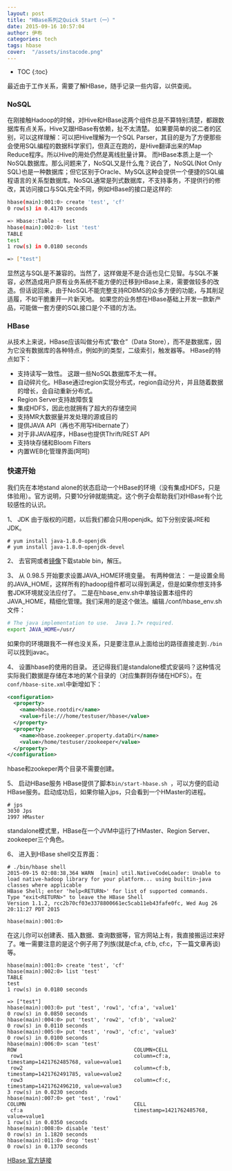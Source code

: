 ```yaml
---
layout: post
title: "HBase系列之Quick Start（一）"
date: 2015-09-16 10:57:04
author: 伊布
categories: tech
tags: hbase
cover:  "/assets/instacode.png"
---
```



* TOC
{:toc}

最近由于工作关系，需要了解HBase，随手记录一些内容，以供查阅。

### NoSQL
在刚接触Hadoop的时候，对Hive和HBase这两个组件总是不算特别清楚，都跟数据库有点关系，Hive又跟HBase有依赖，扯不太清楚。
如果要简单的说二者的区别，可以这样理解：可以把Hive理解为一个SQL Parser，其目的是为了方便那些会使用SQL编程的数据科学家们，但真正在跑的，是Hive翻译出来的Map Reduce程序。所以Hive的用处仍然是离线批量计算。
而HBase本质上是一个NoSQL数据库。那么问题来了，NoSQL又是什么鬼？说白了，NoSQL(Not Only SQL)也是一种数据库；但它区别于Oracle、MySQL这种会提供一个便捷的SQL编程语言的关系型数据库。NoSQL通常是列式数据库，不支持事务，不提供行的修改，其访问接口与SQL完全不同，例如HBase的接口是这样的:

```bash
hbase(main):001:0> create 'test', 'cf'
0 row(s) in 0.4170 seconds

=> Hbase::Table - test
hbase(main):002:0> list 'test'
TABLE
test
1 row(s) in 0.0180 seconds

=> ["test"]
```

显然这与SQL是不兼容的。当然了，这样做是不是合适也见仁见智。与SQL不兼容，必然造成用户原有业务系统不能方便的迁移到HBase上来，需要做较多的改造。但话说回来，由于NoSQL不能完整支持RDBMS的众多方便的功能，与其削足适履，不如干脆重开一片新天地。
如果您的业务想在HBase基础上开发一款新产品，可能做一套方便的SQL接口是个不错的方法。

### HBase
从技术上来说，HBase应该叫做分布式“数仓”（Data Store），而不是数据库，因为它没有数据库的各种特点，例如列的类型，二级索引，触发器等。
HBase的特点如下：

- 支持读写一致性。	这跟一些NoSQL数据库不太一样。
- 自动碎片化。HBase通过region实现分布式，region自动分片，并且随着数据的增长，会自动重新分布式。
- Region Server支持故障恢复
- 集成HDFS，因此也就拥有了超大的存储空间
- 支持MR大数据量并发处理的源或目的
- 提供JAVA API（再也不用写Hibernate了）
- 对于非JAVA程序，HBase也提供Thrift/REST API
- 支持块存储和Bloom Filters
- 内置WEB化管理界面(呵呵)


### 快速开始
我们先在本地stand alone的状态启动一个HBase的环境（没有集成HDFS，只是体验用）。官方说明，只要10分钟就能搞定。这个例子会帮助我们对HBase有个比较感性的认识。

1、 JDK
由于版权的问题，以后我们都会只用openjdk。如下分别安装JRE和JDK。

```
# yum install java-1.8.0-openjdk
# yum install java-1.8.0-openjdk-devel
```

2、 去官网或者[镜像](http://www.apache.org/dyn/closer.lua/hbase/)下载stable bin，解压。

3、 从 0.98.5 开始要求设置JAVA_HOME环境变量。
有两种做法：
一是设置全局的JAVA_HOME，这样所有的hadoop组件都可以得到满足，但是如果你想支持多套JDK环境就没法应付了。
二是在hbase_env.sh中单独设置本组件的JAVA_HOME，精细化管理。我们采用的是这个做法。编辑./conf/hbase_env.sh文件：

```bash
# The java implementation to use.  Java 1.7+ required.
export JAVA_HOME=/usr/
```

如果你的环境跟我不一样也没关系，只是要注意从上面给出的路径直接走到`./bin`可以找到javac。

4、 设置hbase的使用的目录。
还记得我们是standalone模式安装吗？这种情况实际我们数据是存储在本地的某个目录的（对应集群则存储在HDFS）。在`conf/hbase-site.xml`中新增如下：

```xml
<configuration>
  <property>
    <name>hbase.rootdir</name>
    <value>file:///home/testuser/hbase</value>
  </property>
  <property>
    <name>hbase.zookeeper.property.dataDir</name>
    <value>/home/testuser/zookeeper</value>
  </property>
</configuration>
```

hbase和zookeper两个目录不需要创建。

5、 启动HBase服务
HBase提供了脚本`bin/start-hbase.sh `，可以方便的启动HBase服务。启动成功后，如果你输入jps，只会看到一个HMaster的进程。

```
# jps
3030 Jps
1997 HMaster
```

standalone模式里，HBase在一个JVM中运行了HMaster、Region Server、zookeeper三个角色。

6、 进入到HBase shell交互界面：

```
# ./bin/hbase shell
2015-09-15 02:08:38,364 WARN  [main] util.NativeCodeLoader: Unable to load native-hadoop library for your platform... using builtin-java classes where applicable
HBase Shell; enter 'help<RETURN>' for list of supported commands.
Type "exit<RETURN>" to leave the HBase Shell
Version 1.1.2, rcc2b70cf03e3378800661ec5cab11eb43fafe0fc, Wed Aug 26 20:11:27 PDT 2015

hbase(main):001:0> 
```

在这儿你可以创建表、插入数据、查询数据等，官方网站上有，我直接搬运过来好了。唯一需要注意的是这个例子用了列族(就是cf:a, cf:b, cf:c，下一篇文章再谈)等。

```
hbase(main):001:0> create 'test', 'cf'
hbase(main):002:0> list 'test'
TABLE
test
1 row(s) in 0.0180 seconds

=> ["test"]
hbase(main):003:0> put 'test', 'row1', 'cf:a', 'value1'
0 row(s) in 0.0850 seconds
hbase(main):004:0> put 'test', 'row2', 'cf:b', 'value2'
0 row(s) in 0.0110 seconds
hbase(main):005:0> put 'test', 'row3', 'cf:c', 'value3'
0 row(s) in 0.0100 seconds
hbase(main):006:0> scan 'test'
ROW                                      COLUMN+CELL
 row1                                    column=cf:a, timestamp=1421762485768, value=value1
 row2                                    column=cf:b, timestamp=1421762491785, value=value2
 row3                                    column=cf:c, timestamp=1421762496210, value=value3
3 row(s) in 0.0230 seconds
hbase(main):007:0> get 'test', 'row1'
COLUMN                                   CELL
 cf:a                                    timestamp=1421762485768, value=value1
1 row(s) in 0.0350 seconds
hbase(main):008:0> disable 'test'
0 row(s) in 1.1820 seconds
hbase(main):011:0> drop 'test'
0 row(s) in 0.1370 seconds
```


[HBase 官方链接](http://hbase.apache.org/book.html#quickstart)
